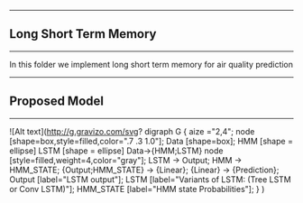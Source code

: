 -------
## Long Short Term Memory
------

<p> In this folder we implement long short term memory for air quality prediction</p>

------
## Proposed Model
_____





![Alt text](http://g.gravizo.com/svg?
  digraph G {
   aize ="2,4";
   node [shape=box,style=filled,color=".7 .3 1.0"];
   Data [shape=box];
   HMM [shape = ellipse]
   LSTM [shape = ellipse]
   Data->{HMM;LSTM}
   node [style=filled,weight=4,color="gray"];
   LSTM -> Output; 
   HMM -> HMM_STATE;
   {Output;HMM_STATE} -> {Linear};
   {Linear} -> {Prediction};
   Output [label="LSTM output"];
   LSTM [label="Variants of LSTM: (Tree LSTM or Conv LSTM)"];
   HMM_STATE [label="HMM state Probabilities"];
  }
) 
